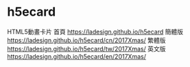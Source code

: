 # h5ecard
HTML5動畫卡片
首頁 https://ladesign.github.io/h5ecard
簡體版 https://ladesign.github.io/h5ecard/cn/2017Xmas/
繁體版 https://ladesign.github.io/h5ecard/tw/2017Xmas/
英文版 https://ladesign.github.io/h5ecard/en/2017Xmas/
